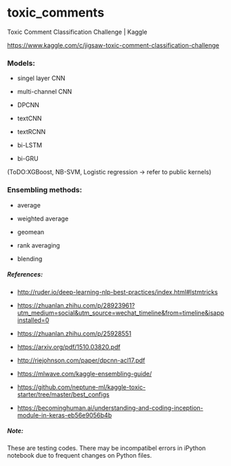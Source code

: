 # toxic_comments

Toxic Comment Classification Challenge | Kaggle

https://www.kaggle.com/c/jigsaw-toxic-comment-classification-challenge

### Models:

- singel layer CNN

- multi-channel CNN

- DPCNN

- textCNN

- textRCNN

- bi-LSTM

- bi-GRU

(ToDO:XGBoost, NB-SVM, Logistic regression -> refer to public kernels)

### Ensembling methods:

- average

- weighted average

- geomean

- rank averaging

- blending


##### References:

- http://ruder.io/deep-learning-nlp-best-practices/index.html#lstmtricks

- https://zhuanlan.zhihu.com/p/28923961?utm_medium=social&utm_source=wechat_timeline&from=timeline&isappinstalled=0

- https://zhuanlan.zhihu.com/p/25928551

- https://arxiv.org/pdf/1510.03820.pdf

- http://riejohnson.com/paper/dpcnn-acl17.pdf

- https://mlwave.com/kaggle-ensembling-guide/

- https://github.com/neptune-ml/kaggle-toxic-starter/tree/master/best_configs

- https://becominghuman.ai/understanding-and-coding-inception-module-in-keras-eb56e9056b4b


##### Note:
These are testing codes. There may be incompatibel errors in iPython notebook due to frequent changes on Python files.


